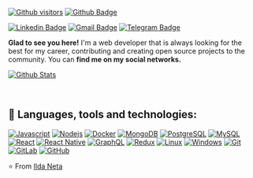 [![Github visitors](https://visitor-badge.glitch.me/badge?page_id=EversonSilva9799.visitor-badge)](https://github.com/EversonSilva9799)
[![Github Badge](https://img.shields.io/badge/-Github-000?style=flat-square&logo=Github&logoColor=white&link=https://github.com/EversonSilva9799)](https://github.com/EversonSilva9799)

[![Linkedin Badge](https://img.shields.io/badge/-LinkedIn-blue?style=flat-square&logo=Linkedin&logoColor=white&link=https://www.linkedin.com/in/everson-silva-1086b697/)](https://www.linkedin.com/in/everson-silva-1086b697/)
[![Gmail Badge](https://img.shields.io/badge/-Gmail-c14438?style=flat-square&logo=Gmail&logoColor=white&link=mailto:eversonsilva9799@gmail.com)](mailto:eversonsilva9799@gmail.com)
[![Telegram Badge](https://img.shields.io/badge/-Telegram-1ca0f1?style=flat-square&labelColor=1ca0f1&logo=telegram&logoColor=white&link=https://t.me/everson_silva/)](https://t.me/everson_silva/)

**Glad to see you here!** I'm a web developer that is always looking for the best for my career, contributing and creating open source projects to the community. You can **find me on my social networks.**

[![Github Stats](https://github-readme-stats.vercel.app/api?username=EversonSilva9799&hide=[%22issues%22,%22prs%22,%22contribs%22]&show_icons=true&theme=default)](https://github.com/EversonSilva9799)


<br/>

## :electric_plug: Languages, tools and technologies:

[![Javascript](https://img.shields.io/badge/-Javascript-F7DF1E?style=flat-square&logo=JavaScript&logoColor=black&link=https://github.com/EversonSilva9799/)](https://github.com/EversonSilva9799/)
[![Nodejs](https://img.shields.io/badge/-NodeJs-black?style=flat-square&logo=node.js&link=https://github.com/EversonSilva9799/)](https://github.com/EversonSilva9799/) 
[![Docker](https://img.shields.io/badge/-Docker-2496ED?style=flat-square&logo=Docker&logoColor=white&link=https://github.com/EversonSilva9799/)](https://github.com/EversonSilva9799/)
[![MongoDB](https://img.shields.io/badge/-MongoDB-47A248?style=flat-square&logo=MongoDB&logoColor=white&link=https://github.com/EversonSilva9799/)](https://github.com/EversonSilva9799/)
[![PostgreSQL](https://img.shields.io/badge/-PostgreSQL-336791?style=flat-square&logo=postgresql&link=https://github.com/EversonSilva9799/)](https://github.com/EversonSilva9799/)
[![MySQL](https://img.shields.io/badge/-MySQL-a0c4db?style=flat-square&logo=mysql&link=https://github.com/EversonSilva9799/)](https://github.com/EversonSilva9799/)
[![React](https://img.shields.io/badge/-React-61DAFB?style=flat-square&logo=React&logoColor=white&link=https://github.com/EversonSilva9799/)](https://github.com/EversonSilva9799/)
[![React Native](https://img.shields.io/badge/-ReactNative-black?style=flat-square&logo=react)](https://github.com/EversonSilva9799/)
[![GraphQL](https://img.shields.io/badge/-GraphQL-E10098?style=flat-square&logo=graphql&link=https://github.com/EversonSilva9799/)](https://github.com/EversonSilva9799/)
[![Redux](https://img.shields.io/badge/-Redux-764ABC?style=flat-square&logo=redux&link=https://github.com/EversonSilva9799/)](https://github.com/EversonSilva9799/)
[![Linux](https://img.shields.io/badge/-Linux-333333?style=flat-square&logo=Linux&link=https://github.com/EversonSilva9799/)](https://github.com/EversonSilva9799/)
[![Windows](https://img.shields.io/badge/-Windows-0078D6?style=flat-square&logo=Windows&link=https://github.com/EversonSilva9799/)](https://github.com/EversonSilva9799/)
[![Git](https://img.shields.io/badge/-Git-black?style=flat-square&logo=git&link=https://github.com/EversonSilva9799/)](https://github.com/EversonSilva9799/)
[![GitLab](https://img.shields.io/badge/-GitLab-FCA121?style=flat-square&logo=gitlab&link=https://github.com/EversonSilva9799/)](https://github.com/EversonSilva9799/)
[![GitHub](https://img.shields.io/badge/-GitHub-181717?style=flat-square&logo=github&link=https://github.com/EversonSilva9799/)](https://github.com/EversonSilva9799/)

⭐️ From [Ilda Neta](https://github.com/ildaneta)
